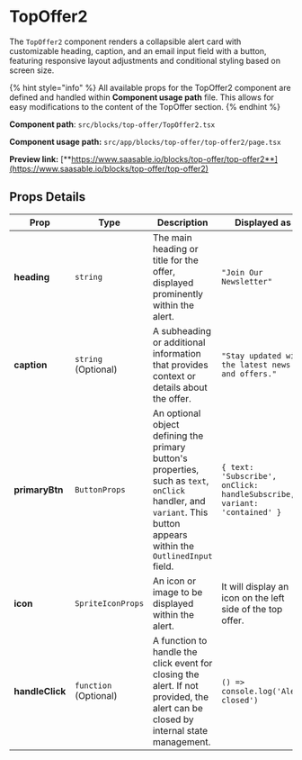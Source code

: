 # TopOffer2

The `TopOffer2` component renders a collapsible alert card with customizable heading, caption, and an email input field with a button, featuring responsive layout adjustments and conditional styling based on screen size.

{% hint style="info" %}
All available props for the TopOffer2 component are defined and handled within **Component usage path** file. This allows for easy modifications to the content of the TopOffer section.
{% endhint %}

**Component path**: `src/blocks/top-offer/TopOffer2.tsx`

**Component usage path:**  `src/app/blocks/top-offer/top-offer2/page.tsx`

**Preview link:** [**https://www.saasable.io/blocks/top-offer/top-offer2**](https://www.saasable.io/blocks/top-offer/top-offer2)

## Props Details

| Prop            | Type                  | Description                                                                                                                                                          | Displayed as                                                            |
| --------------- | --------------------- | -------------------------------------------------------------------------------------------------------------------------------------------------------------------- | ----------------------------------------------------------------------- |
| **heading**     | `string`              | The main heading or title for the offer, displayed prominently within the alert.                                                                                     | `"Join Our Newsletter"`                                                 |
| **caption**     | `string` (Optional)   | A subheading or additional information that provides context or details about the offer.                                                                             | `"Stay updated with the latest news and offers."`                       |
| **primaryBtn**  | `ButtonProps`         | An optional object defining the primary button's properties, such as `text`, `onClick` handler, and `variant`. This button appears within the `OutlinedInput` field. | `{ text: 'Subscribe', onClick: handleSubscribe, variant: 'contained' }` |
| **icon**        | `SpriteIconProps`     | An icon or image to be displayed within the alert.                                                                                                                   | It will display an icon on the left side of the top offer.              |
| **handleClick** | `function` (Optional) | A function to handle the click event for closing the alert. If not provided, the alert can be closed by internal state management.                                   | `() => console.log('Alert closed')`                                     |
